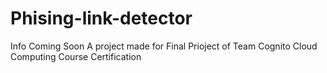 # Phising-link-detector
Info Coming Soon
A project made for Final Prioject of Team Cognito Cloud Computing Course Certification
